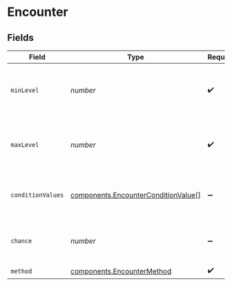# Encounter


## Fields

| Field                                                                                      | Type                                                                                       | Required                                                                                   | Description                                                                                |
| ------------------------------------------------------------------------------------------ | ------------------------------------------------------------------------------------------ | ------------------------------------------------------------------------------------------ | ------------------------------------------------------------------------------------------ |
| `minLevel`                                                                                 | *number*                                                                                   | :heavy_check_mark:                                                                         | The lowest level the Pokémon could be encountered at.                                      |
| `maxLevel`                                                                                 | *number*                                                                                   | :heavy_check_mark:                                                                         | The highest level the Pokémon could be encountered at.                                     |
| `conditionValues`                                                                          | [components.EncounterConditionValue](../../models/components/encounterconditionvalue.md)[] | :heavy_minus_sign:                                                                         | The condition which triggers this encounter.                                               |
| `chance`                                                                                   | *number*                                                                                   | :heavy_minus_sign:                                                                         | Percent chance that this encounter will occur.                                             |
| `method`                                                                                   | [components.EncounterMethod](../../models/components/encountermethod.md)                   | :heavy_check_mark:                                                                         | N/A                                                                                        |